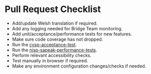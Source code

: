 # Pull Request Checklist
- Add/update Welsh translation if required.
- Add any logging needed for Bridge Team monitoring.
- Add unit/acceptance/performance tests for new features.
- Make sure code coverage has not dropped.
- Run the [cysp-acceptance-test](https://github.com/hmrc/cysp-acceptance-test).
- Run the [nisp-sapeak-performance-tests](https://github.com/hmrc/nisp-sapeak-performance-tests).
- Perform relevant accessibility checks.
- Test manually in browser if required.
- Make any environment configuration changes/checks if needed.
